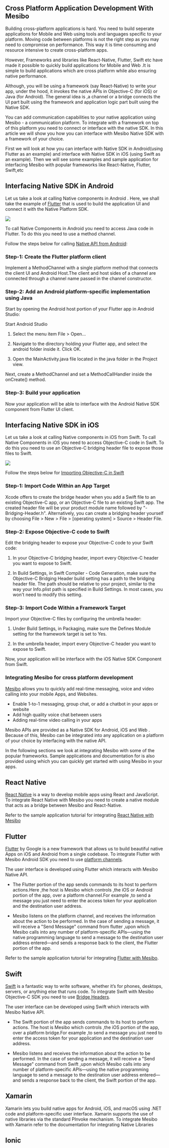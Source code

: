 ## Cross Platform Application Development With Mesibo

Building cross-platform applications is hard. You need to build seperate applications for Mobile and Web using tools and languages specific to your platform. Moving code between platforms is not the right step as you may need to compromise on performance. This way it is time consuming and resource intensive to create cross-platform apps.

However, Frameworks and libraries like React-Native, Flutter, Swift etc have made it possible to quickly build applications for Mobile and Web .It is simple to build applications which are cross platform while also ensuring native performance. 

Although, you will be using a framework (say React-Native) to write your app, under the hood, it invokes the native APIs in Objective-C (for iOS) or Java (for Android). The general idea is ,a channel or a bridge connects the UI part built using the framework and application logic part built using the Native SDK. 


You can add communication capabilities to your native application using Mesibo - a communication platform. To integrate with a framework on top of this platform you need to connect or interface with the native SDK. In this article we will show you how you can interface with Mesibo Native SDK with a framework of your choice. 

First we will look at how you can interface with  Native SDK in Android(using Flutter as an example) and interface with Native SDK in iOS (using Swift as an example). Then we will see some examples and sample application for interfacing Mesibo with popular frameworks like React-Native, Flutter, Swift,etc



## Interfacing Native SDK in Android
Let us take a look at calling Native components in Android . Here, we shall take the example of [Flutter](https://flutter.dev/) that is used to build the application UI and connect it with the Native Platform SDK. 

![](Mesibo_Cross_Platform.jpg)

To call Native Components in Android you need to access Java code in Flutter. To do this you need to use a method channel.

Follow the steps below for calling [Native API from Android](https://flutter.dev/docs/development/platform-integration/platform-channels):

### Step-1: Create the Flutter platform client
Implement a MethodChannel with a single platform method that connects the client UI and Android Host.The client and host sides of a channel are connected through a channel name passed in the channel constructor.

### Step-2: Add an Android platform-specific implementation using Java
Start by opening the Android host portion of your Flutter app in Android Studio:

Start Android Studio

1. Select the menu item File > Open…

2. Navigate to the directory holding your Flutter app, and select the android folder inside it. Click OK.

3. Open the MainActivity.java file located in the java folder in the Project view.

Next, create a MethodChannel and set a MethodCallHandler inside the onCreate() method.

### Step-3: Build your application
Now your application will be able to interface with the Android Native SDK component from Flutter UI client.


## Interfacing Native SDK in iOS

Let us take a look at calling Native components in iOS from Swift. To call Native Components in iOS you need to access Objective-C code in Swift. To do this you need to use an Objective-C bridging header file to expose those files to Swift.

![](Mesibo_Cross_Platform%20(1).jpg)

Follow the steps below for [Importing Objective-C in Swift](https://developer.apple.com/documentation/swift/imported_c_and_objective-c_apis/importing_objective-c_into_swift)

### Step-1: Import Code Within an App Target
Xcode offers to create the bridge header when you add a Swift file to an existing Objective-C app, or an Objective-C file to an existing Swift app. The created header file will be your product module name followed by "-Bridging-Header.h". Alternatively, you can create a bridging header yourself by choosing File > New > File > [operating system] > Source > Header File.

### Step-2: Expose Objective-C code to Swift
Edit the bridging header to expose your Objective-C code to your Swift code:

1. In your Objective-C bridging header, import every Objective-C header you want to expose to Swift.

2. In Build Settings, in Swift Compiler - Code Generation, make sure the Objective-C Bridging Header build setting has a path to the bridging header file. The path should be relative to your project, similar to the way your Info.plist path is specified in Build Settings. In most cases, you won't need to modify this setting.

### Step-3: Import Code Within a Framework Target
Import your Objective-C files by configuring the umbrella header:

1. Under Build Settings, in Packaging, make sure the Defines Module setting for the framework target is set to Yes.

2. In the umbrella header, import every Objective-C header you want to expose to Swift.

Now, your application will be interface with the iOS Native SDK Component from Swift.

### Integrating Mesibo for cross platform development
[Mesibo](https://mesibo.com) allows you to quickly add real-time messaging, voice and video calling into your mobile Apps, and Websites.
  - Enable 1-to-1 messaging, group chat, or add a chatbot in your apps or website
  - Add high quality voice chat between users
  - Adding real-time video calling in your apps

Mesibo APIs are provided as a Native SDK for Android, iOS and Web . Because of this, Mesibo can be integrated into any application on a platform of your choice by interfacing with the native API. 

In the following sections we look at integrating Mesibo with some of the popular frameworks. Sample applications and documentation for is also provided using which you can quickly get started with using Mesibo in your apps.

## React Native
[React Native](https://facebook.github.io/react-native/) is a way to develop mobile apps using React and JavaScript.
To integrate React Native with Mesibo you need to create a native module that acts as a bridge between Mesibo and React-Native.

Refer to the sample application tutorial for integrating [React Native with Mesibo](https://github.com/mesibo/samples/tree/master/react-native/helloworld)

## Flutter
[Flutter](https://flutter.io/) by Google is a new framework that allows us to build beautiful native Apps on iOS and Android from a single codebase. To integrate Flutter with Mesibo Android SDK you need to use [platform channels](https://flutter.dev/docs/development/platform-integration/platform-channels).

The user interface is developed using Flutter which interacts with Mesibo Native API.

- The Flutter portion of the app sends commands to its host to perform actions.Here ,the host is Mesibo which controls ,the iOS or Android portion of the app, over a platform channel.For example ,to send a message you just need to enter the access token for your application and the destination user address.

- Mesibo listens on the platform channel, and receives the information about the action to be performed. In the case of sending a message, it will receive a "Send Message" command from flutter ,upon which Mesibo calls into any number of platform-specific APIs—using the native programming language to send a message to the destination user address entered—and sends a response back to the client, the Flutter portion of the app.

Refer to the sample application tutorial for integrating [Flutter with Mesibo](https://github.com/mesibo/samples/tree/master/flutter).

## Swift
[Swift](https://developer.apple.com/swift/) is a fantastic way to write software, whether it’s for phones, desktops, servers, or anything else that runs code. To integrate Swift with Mesibo Objective-C SDK you need to use [Bridge Headers](https://developer.apple.com/documentation/swift/imported_c_and_objective-c_apis/importing_objective-c_into_swift).

The user interface can be developed using Swift which interacts with Mesibo Native API.

- The Swift portion of the app sends commands to its host to perform actions. The host is Mesibo which controls ,the iOS portion of the app, over a platform bridge.For example ,to send a message you just need to enter the access token for your application and the destination user address.

- Mesibo listens and receives the information about the action to be performed. In the case of sending a message, it will receive a "Send Message" command from Swift ,upon which Mesibo calls into any number of platform-specific APIs—using the native programming language to send a message to the destination user address entered—and sends a response back to the client, the Swift portion of the app.
 
## Xamarin
Xamarin lets you build native apps for Android, iOS, and macOS using .NET code and platform-specific user interface.
Xamarin  supports the use of native libraries via the standard PInvoke mechanism. To integrate Mesibo with Xamarin refer to the documentation for integrating Native Libraries

## Ionic


